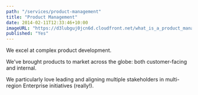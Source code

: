 ```yaml
---
path: "/services/product-management"
title: "Product Management"
date: 2014-02-11T12:33:46+10:00
imageURL: "https://d3lubguj0jcn6d.cloudfront.net/what_is_a_product_manager-570x320.png"
published: "Yes"
---
```


We excel at complex product development.

We've brought products to market across the globe: both customer-facing and
internal.

We particularly love leading and aligning multiple stakeholders in
multi-region Enterprise initiatives (really!).
